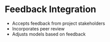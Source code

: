 # Feedback Integration

- Accepts feedback from project stakeholders
- Incorporates peer review
- Adjusts models based on feedback
